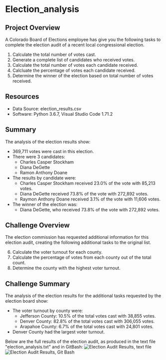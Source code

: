 # Election_analysis

## Project Overview
A Colorado Board of Elections employee has give you the following tasks to complete the election audit of a recent local congressional election.

1. Calculate the total number of votes cast.
2. Generate a complete list of candidates who received votes.
3. Calculate the total number of votes each candidate received.
4. Calcluate the percentage of votes each candidate received.
5. Determine the winner of the election based on total number of votes received.

## Resources
- Data Source: election_results.csv
 - Software: Python 3.6.7, Visual Studio Code 1.71.2

 ## Summary
 The analysis of the election results show:
 - 369,711 votes were cast in this election.
 - There were 3 candidates:
    - Charles Casper Stockham
    - Diana DeGette
    - Ramon Anthony Doane
- The results by candidate were:
    - Charles Casper Stockham received 23.0% of the vote with 85,213 votes.
    - Diana DeGette received 73.8% of the vote with 272,892 votes.
    - Raymon Anthony Doane received 3.1% of the vote with 11,606 votes.
- The winner of the election was:
    - Diana DeGette, who received 73.8% of the vote with 272,892 votes.

## Challenge Overview
The election commission has requested additional information for this election audit, creating the following additional tasks to the original list.

6. Calculate the voter turnout for each county.
7. Calculate the percentage of votes from each county out of the total count.
8. Determine the county with the highest voter turnout.

## Challenge Summary
The analysis of the election results for the additional tasks requested by the election board show:
- The voter turnout by county were:
    - Jefferson County: 10.5% of the total votes cast with 38,855 votes.
    - Denver County: 82.8% of the total votes cast with 306,055 votes.
    - Arapahoe County: 6.7% of the total votes cast with 24,801 votes.
- Denver County had the largest voter turnout.

Below are the full results of the election audit, as produced in the text file "election_analysis.txt" and in GitBash:
![Election Audit Results, text file]()
![Election Audit Results, Git Bash]()
